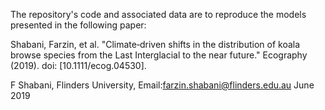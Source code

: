 The repository's code and associated data are to reproduce the models presented in the following paper:


Shabani, Farzin, et al. "Climate‐driven shifts in the distribution of koala browse species from the Last Interglacial to the near future." Ecography (2019). doi: [10.1111/ecog.04530]. 

F Shabani, Flinders University, Email:farzin.shabani@flinders.edu.au June 2019
